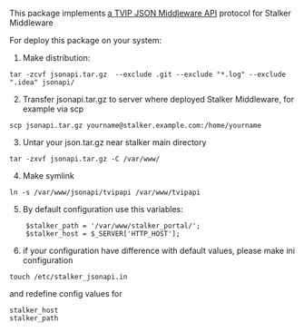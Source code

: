 This package implements [a TVIP JSON Middleware API](http://wiki.tvip.ru/en/tvip_json_middleware_api/1) protocol for Stalker Middleware
 
For deploy this package on your system:

1) Make distribution: 
```
tar -zcvf jsonapi.tar.gz  --exclude .git --exclude "*.log" --exclude ".idea" jsonapi/
```

2) Transfer jsonapi.tar.gz to server where deployed Stalker Middleware, for example via scp
```
scp jsonapi.tar.gz yourname@stalker.example.com:/home/yourname
```

3) Untar your json.tar.gz near stalker main directory
```
tar -zxvf jsonapi.tar.gz -C /var/www/
```

4) Make symlink
```
ln -s /var/www/jsonapi/tvipapi /var/www/tvipapi
```
5)  By default configuration use this variables:
```
    $stalker_path = '/var/www/stalker_portal/';
    $stalker_host = $_SERVER['HTTP_HOST'];     
```
6) if your configuration have difference with default values, please make ini configuration
 ```
touch /etc/stalker_jsonapi.in
```
and redefine config values for 
```
stalker_host
stalker_path
```